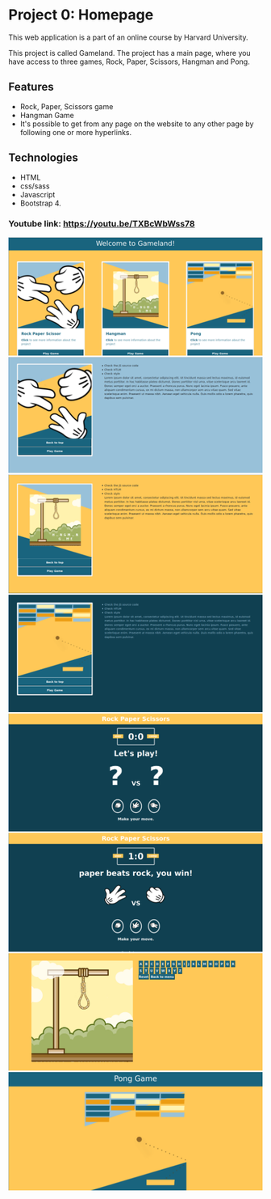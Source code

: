 # Project 0: Homepage

This web application is a part of an online course by Harvard University.

This project is called Gameland.
The project has a main page, where you have access to three games, Rock, Paper, Scissors, Hangman and Pong.

## Features

- Rock, Paper, Scissors game
- Hangman Game
- It's possible to get from any page on the website to any other page by following one or more hyperlinks.

## Technologies

- HTML
- css/sass
- Javascript
- Bootstrap 4.

### Youtube link: https://youtu.be/TXBcWbWss78

![image1](/snapshots/1.png)
![image2](/snapshots/2.png)
![image3](/snapshots/3.png)
![image4](/snapshots/4.png)
![image5](/snapshots/5.png)
![image6](/snapshots/6.png)
![image7](/snapshots/7.png)
![image8](/snapshots/8.png)
